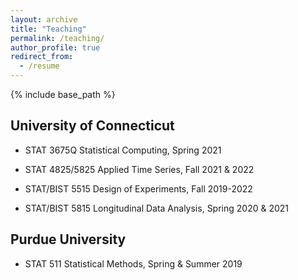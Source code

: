 ```yaml
---
layout: archive
title: "Teaching"
permalink: /teaching/
author_profile: true
redirect_from:
  - /resume
---
```


{% include base_path %}

## University of Connecticut

- STAT 3675Q Statistical Computing, Spring 2021

- STAT 4825/5825 Applied Time Series, Fall 2021 & 2022

- STAT/BIST 5515 Design of Experiments, Fall 2019-2022

- STAT/BIST 5815 Longitudinal Data Analysis, Spring 2020 & 2021

## Purdue University
- STAT 511 Statistical Methods, Spring & Summer 2019
